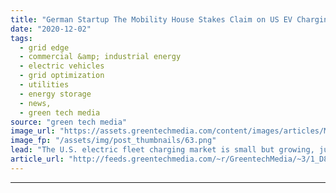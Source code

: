 ```yaml
---
title: "German Startup The Mobility House Stakes Claim on US EV Charging Market"
date: "2020-12-02"
tags: 
  - grid edge
  - commercial &amp; industrial energy
  - electric vehicles
  - grid optimization
  - utilities
  - energy storage
  - news,
  - green tech media
source: "green tech media"
image_url: "https://assets.greentechmedia.com/content/images/articles/Metro_Transt_St_Louis_XL.jpeg"
image_fp: "/assets/img/post_thumbnails/63.png"
lead: "The U.S. electric fleet charging market is small but growing, just like domestic EV adoption. But the competition is heating up. German startup The Mobility House launched in 2009 to figure out dynamic charging for electric fleets, the kind that use  ..."
article_url: "http://feeds.greentechmedia.com/~r/GreentechMedia/~3/1_D8ZbMJpEo/germanys-mobility-house-stakes-claim-on-us-ev-charging-market-with-st-louis-bus-contract"
---
```


---
